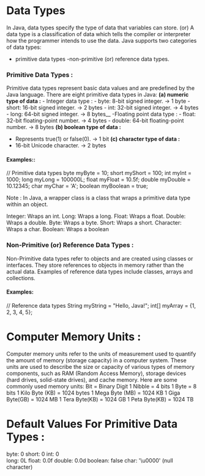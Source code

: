 # Data Types

In Java, data types specify the type of data that variables can store. (or) A data type is a classification of data which tells the compiler or interpreter how the programmer intends to use the data. Java supports two categories of data types: 
- primitive data types 
-non-primitive (or) reference data types.

### Primitive Data Types : 
Primitive data types represent basic data values and are predefined by the Java language. There are eight primitive data types in Java:
**(a) numeric type of data :**
    - Integer data type : 
        - byte: 8-bit signed integer. → 1 byte
        - short: 16-bit signed integer. → 2 bytes
        - int: 32-bit signed integer. → 4 bytes
        -  long: 64-bit signed integer. → 8 bytes__
    -Floating point data type  :
        - float: 32-bit floating-point number. → 4 bytes
        - double: 64-bit floating-point number. → 8 bytes
**(b) boolean type of data :**
- Represents true(1) or false(0). → 1 bit
**(c) character type of data :**
- 16-bit Unicode character. → 2 bytes

#### Examples:: 
// Primitive data types
byte myByte = 10;
short myShort = 100;
int myInt = 1000;
long myLong = 100000L;
float myFloat = 10.5f;
double myDouble = 10.12345;
char myChar = 'A';
boolean myBoolean = true;


Note : In Java, a wrapper class is a class that wraps a primitive data type within an object. 

Integer: Wraps an int.
Long: Wraps a long.
Float: Wraps a float.
Double: Wraps a double.
Byte: Wraps a byte.
Short: Wraps a short.
Character: Wraps a char.
Boolean: Wraps a boolean

### Non-Primitive (or) Reference Data Types :
Non-Primitive data types refer to objects and are created using classes or interfaces. They store references to objects in memory rather than the actual data. Examples of reference data types include classes, arrays and collections.

#### Examples:
// Reference data types
String myString = "Hello, Java!";
int[] myArray = {1, 2, 3, 4, 5};

# Computer Memory Units :
Computer memory units refer to the units of measurement used to quantify the amount of memory (storage capacity) in a computer system. These units are used to describe the size or capacity of various types of memory components, such as RAM (Random Access Memory), storage devices (hard drives, solid-state drives), and cache memory. Here are some commonly used memory units:
Bit = Binary Digit
1 Nibble = 4 bits
1 Byte = 8 bits
1 Kilo Byte (KB) = 1024 bytes
1 Mega Byte (MB) = 1024 KB
1 Giga Byte(GB) = 1024 MB
1 Tera Byte(KB) = 1024 GB
1 Peta Byte(KB) = 1024 TB

# Default Values For Primitive Data Types :
byte: 0
short: 0
int: 0	
long: 0L
float: 0.0f
double: 0.0d
boolean: false
char: '\u0000' (null character)
